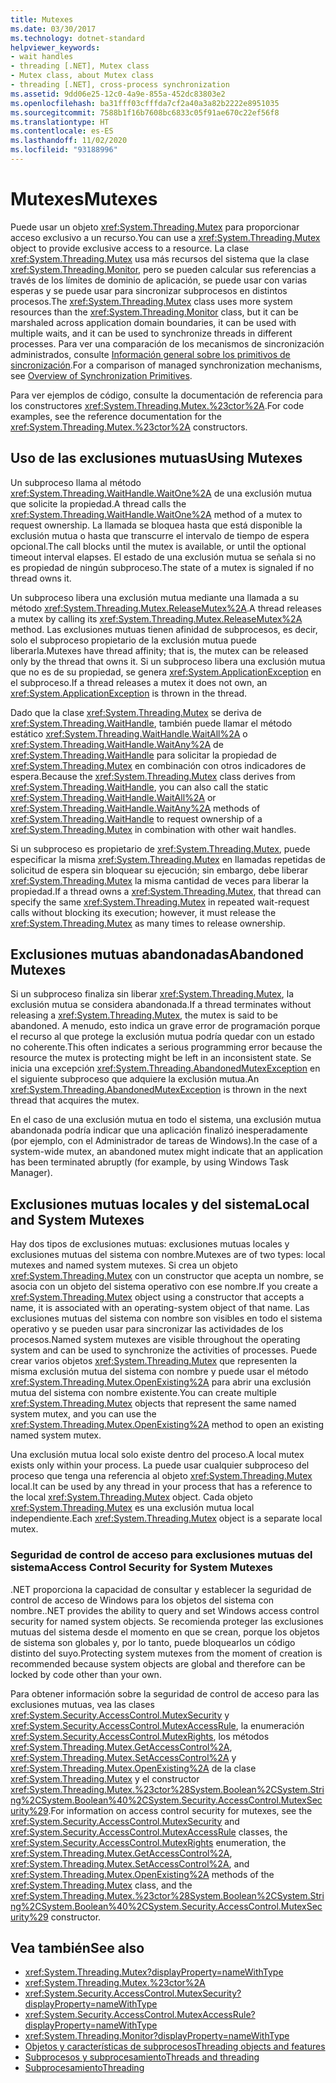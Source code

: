 ```yaml
---
title: Mutexes
ms.date: 03/30/2017
ms.technology: dotnet-standard
helpviewer_keywords:
- wait handles
- threading [.NET], Mutex class
- Mutex class, about Mutex class
- threading [.NET], cross-process synchronization
ms.assetid: 9dd06e25-12c0-4a9e-855a-452dc83803e2
ms.openlocfilehash: ba31fff03cfffda7cf2a40a3a82b2222e8951035
ms.sourcegitcommit: 7588b1f16b7608bc6833c05f91ae670c22ef56f8
ms.translationtype: HT
ms.contentlocale: es-ES
ms.lasthandoff: 11/02/2020
ms.locfileid: "93188996"
---
```

# <a name="mutexes"></a><span data-ttu-id="30425-102">Mutexes</span><span class="sxs-lookup"><span data-stu-id="30425-102">Mutexes</span></span>

<span data-ttu-id="30425-103">Puede usar un objeto <xref:System.Threading.Mutex> para proporcionar acceso exclusivo a un recurso.</span><span class="sxs-lookup"><span data-stu-id="30425-103">You can use a <xref:System.Threading.Mutex> object to provide exclusive access to a resource.</span></span> <span data-ttu-id="30425-104">La clase <xref:System.Threading.Mutex> usa más recursos del sistema que la clase <xref:System.Threading.Monitor>, pero se pueden calcular sus referencias a través de los límites de dominio de aplicación, se puede usar con varias esperas y se puede usar para sincronizar subprocesos en distintos procesos.</span><span class="sxs-lookup"><span data-stu-id="30425-104">The <xref:System.Threading.Mutex> class uses more system resources than the <xref:System.Threading.Monitor> class, but it can be marshaled across application domain boundaries, it can be used with multiple waits, and it can be used to synchronize threads in different processes.</span></span> <span data-ttu-id="30425-105">Para ver una comparación de los mecanismos de sincronización administrados, consulte [Información general sobre los primitivos de sincronización](overview-of-synchronization-primitives.md).</span><span class="sxs-lookup"><span data-stu-id="30425-105">For a comparison of managed synchronization mechanisms, see [Overview of Synchronization Primitives](overview-of-synchronization-primitives.md).</span></span>  
  
 <span data-ttu-id="30425-106">Para ver ejemplos de código, consulte la documentación de referencia para los constructores <xref:System.Threading.Mutex.%23ctor%2A>.</span><span class="sxs-lookup"><span data-stu-id="30425-106">For code examples, see the reference documentation for the <xref:System.Threading.Mutex.%23ctor%2A> constructors.</span></span>  
  
## <a name="using-mutexes"></a><span data-ttu-id="30425-107">Uso de las exclusiones mutuas</span><span class="sxs-lookup"><span data-stu-id="30425-107">Using Mutexes</span></span>  
 <span data-ttu-id="30425-108">Un subproceso llama al método <xref:System.Threading.WaitHandle.WaitOne%2A> de una exclusión mutua que solicite la propiedad.</span><span class="sxs-lookup"><span data-stu-id="30425-108">A thread calls the <xref:System.Threading.WaitHandle.WaitOne%2A> method of a mutex to request ownership.</span></span> <span data-ttu-id="30425-109">La llamada se bloquea hasta que está disponible la exclusión mutua o hasta que transcurre el intervalo de tiempo de espera opcional.</span><span class="sxs-lookup"><span data-stu-id="30425-109">The call blocks until the mutex is available, or until the optional timeout interval elapses.</span></span> <span data-ttu-id="30425-110">El estado de una exclusión mutua se señala si no es propiedad de ningún subproceso.</span><span class="sxs-lookup"><span data-stu-id="30425-110">The state of a mutex is signaled if no thread owns it.</span></span>  
  
 <span data-ttu-id="30425-111">Un subproceso libera una exclusión mutua mediante una llamada a su método <xref:System.Threading.Mutex.ReleaseMutex%2A>.</span><span class="sxs-lookup"><span data-stu-id="30425-111">A thread releases a mutex by calling its <xref:System.Threading.Mutex.ReleaseMutex%2A> method.</span></span> <span data-ttu-id="30425-112">Las exclusiones mutuas tienen afinidad de subprocesos, es decir, solo el subproceso propietario de la exclusión mutua puede liberarla.</span><span class="sxs-lookup"><span data-stu-id="30425-112">Mutexes have thread affinity; that is, the mutex can be released only by the thread that owns it.</span></span> <span data-ttu-id="30425-113">Si un subproceso libera una exclusión mutua que no es de su propiedad, se genera <xref:System.ApplicationException> en el subproceso.</span><span class="sxs-lookup"><span data-stu-id="30425-113">If a thread releases a mutex it does not own, an <xref:System.ApplicationException> is thrown in the thread.</span></span>  
  
 <span data-ttu-id="30425-114">Dado que la clase <xref:System.Threading.Mutex> se deriva de <xref:System.Threading.WaitHandle>, también puede llamar el método estático <xref:System.Threading.WaitHandle.WaitAll%2A> o <xref:System.Threading.WaitHandle.WaitAny%2A> de <xref:System.Threading.WaitHandle> para solicitar la propiedad de <xref:System.Threading.Mutex> en combinación con otros indicadores de espera.</span><span class="sxs-lookup"><span data-stu-id="30425-114">Because the <xref:System.Threading.Mutex> class derives from <xref:System.Threading.WaitHandle>, you can also call the static <xref:System.Threading.WaitHandle.WaitAll%2A> or <xref:System.Threading.WaitHandle.WaitAny%2A> methods of <xref:System.Threading.WaitHandle> to request ownership of a <xref:System.Threading.Mutex> in combination with other wait handles.</span></span>  
  
 <span data-ttu-id="30425-115">Si un subproceso es propietario de <xref:System.Threading.Mutex>, puede especificar la misma <xref:System.Threading.Mutex> en llamadas repetidas de solicitud de espera sin bloquear su ejecución; sin embargo, debe liberar <xref:System.Threading.Mutex> la misma cantidad de veces para liberar la propiedad.</span><span class="sxs-lookup"><span data-stu-id="30425-115">If a thread owns a <xref:System.Threading.Mutex>, that thread can specify the same <xref:System.Threading.Mutex> in repeated wait-request calls without blocking its execution; however, it must release the <xref:System.Threading.Mutex> as many times to release ownership.</span></span>  
  
## <a name="abandoned-mutexes"></a><span data-ttu-id="30425-116">Exclusiones mutuas abandonadas</span><span class="sxs-lookup"><span data-stu-id="30425-116">Abandoned Mutexes</span></span>  
 <span data-ttu-id="30425-117">Si un subproceso finaliza sin liberar <xref:System.Threading.Mutex>, la exclusión mutua se considera abandonada.</span><span class="sxs-lookup"><span data-stu-id="30425-117">If a thread terminates without releasing a <xref:System.Threading.Mutex>, the mutex is said to be abandoned.</span></span> <span data-ttu-id="30425-118">A menudo, esto indica un grave error de programación porque el recurso al que protege la exclusión mutua podría quedar con un estado no coherente.</span><span class="sxs-lookup"><span data-stu-id="30425-118">This often indicates a serious programming error because the resource the mutex is protecting might be left in an inconsistent state.</span></span> <span data-ttu-id="30425-119">Se inicia una excepción <xref:System.Threading.AbandonedMutexException> en el siguiente subproceso que adquiere la exclusión mutua.</span><span class="sxs-lookup"><span data-stu-id="30425-119">An <xref:System.Threading.AbandonedMutexException> is thrown in the next thread that acquires the mutex.</span></span>
  
 <span data-ttu-id="30425-120">En el caso de una exclusión mutua en todo el sistema, una exclusión mutua abandonada podría indicar que una aplicación finalizó inesperadamente (por ejemplo, con el Administrador de tareas de Windows).</span><span class="sxs-lookup"><span data-stu-id="30425-120">In the case of a system-wide mutex, an abandoned mutex might indicate that an application has been terminated abruptly (for example, by using Windows Task Manager).</span></span>  
  
## <a name="local-and-system-mutexes"></a><span data-ttu-id="30425-121">Exclusiones mutuas locales y del sistema</span><span class="sxs-lookup"><span data-stu-id="30425-121">Local and System Mutexes</span></span>  
 <span data-ttu-id="30425-122">Hay dos tipos de exclusiones mutuas: exclusiones mutuas locales y exclusiones mutuas del sistema con nombre.</span><span class="sxs-lookup"><span data-stu-id="30425-122">Mutexes are of two types: local mutexes and named system mutexes.</span></span> <span data-ttu-id="30425-123">Si crea un objeto <xref:System.Threading.Mutex> con un constructor que acepta un nombre, se asocia con un objeto del sistema operativo con ese nombre.</span><span class="sxs-lookup"><span data-stu-id="30425-123">If you create a <xref:System.Threading.Mutex> object using a constructor that accepts a name, it is associated with an operating-system object of that name.</span></span> <span data-ttu-id="30425-124">Las exclusiones mutuas del sistema con nombre son visibles en todo el sistema operativo y se pueden usar para sincronizar las actividades de los procesos.</span><span class="sxs-lookup"><span data-stu-id="30425-124">Named system mutexes are visible throughout the operating system and can be used to synchronize the activities of processes.</span></span> <span data-ttu-id="30425-125">Puede crear varios objetos <xref:System.Threading.Mutex> que representen la misma exclusión mutua del sistema con nombre y puede usar el método <xref:System.Threading.Mutex.OpenExisting%2A> para abrir una exclusión mutua del sistema con nombre existente.</span><span class="sxs-lookup"><span data-stu-id="30425-125">You can create multiple <xref:System.Threading.Mutex> objects that represent the same named system mutex, and you can use the <xref:System.Threading.Mutex.OpenExisting%2A> method to open an existing named system mutex.</span></span>  
  
 <span data-ttu-id="30425-126">Una exclusión mutua local solo existe dentro del proceso.</span><span class="sxs-lookup"><span data-stu-id="30425-126">A local mutex exists only within your process.</span></span> <span data-ttu-id="30425-127">La puede usar cualquier subproceso del proceso que tenga una referencia al objeto <xref:System.Threading.Mutex> local.</span><span class="sxs-lookup"><span data-stu-id="30425-127">It can be used by any thread in your process that has a reference to the local <xref:System.Threading.Mutex> object.</span></span> <span data-ttu-id="30425-128">Cada objeto <xref:System.Threading.Mutex> es una exclusión mutua local independiente.</span><span class="sxs-lookup"><span data-stu-id="30425-128">Each <xref:System.Threading.Mutex> object is a separate local mutex.</span></span>  
  
### <a name="access-control-security-for-system-mutexes"></a><span data-ttu-id="30425-129">Seguridad de control de acceso para exclusiones mutuas del sistema</span><span class="sxs-lookup"><span data-stu-id="30425-129">Access Control Security for System Mutexes</span></span>  

<span data-ttu-id="30425-130">.NET proporciona la capacidad de consultar y establecer la seguridad de control de acceso de Windows para los objetos del sistema con nombre.</span><span class="sxs-lookup"><span data-stu-id="30425-130">.NET provides the ability to query and set Windows access control security for named system objects.</span></span> <span data-ttu-id="30425-131">Se recomienda proteger las exclusiones mutuas del sistema desde el momento en que se crean, porque los objetos de sistema son globales y, por lo tanto, puede bloquearlos un código distinto del suyo.</span><span class="sxs-lookup"><span data-stu-id="30425-131">Protecting system mutexes from the moment of creation is recommended because system objects are global and therefore can be locked by code other than your own.</span></span>  
  
 <span data-ttu-id="30425-132">Para obtener información sobre la seguridad de control de acceso para las exclusiones mutuas, vea las clases <xref:System.Security.AccessControl.MutexSecurity> y <xref:System.Security.AccessControl.MutexAccessRule>, la enumeración <xref:System.Security.AccessControl.MutexRights>, los métodos <xref:System.Threading.Mutex.GetAccessControl%2A>, <xref:System.Threading.Mutex.SetAccessControl%2A> y <xref:System.Threading.Mutex.OpenExisting%2A> de la clase <xref:System.Threading.Mutex> y el constructor <xref:System.Threading.Mutex.%23ctor%28System.Boolean%2CSystem.String%2CSystem.Boolean%40%2CSystem.Security.AccessControl.MutexSecurity%29>.</span><span class="sxs-lookup"><span data-stu-id="30425-132">For information on access control security for mutexes, see the <xref:System.Security.AccessControl.MutexSecurity> and <xref:System.Security.AccessControl.MutexAccessRule> classes, the <xref:System.Security.AccessControl.MutexRights> enumeration, the <xref:System.Threading.Mutex.GetAccessControl%2A>, <xref:System.Threading.Mutex.SetAccessControl%2A>, and <xref:System.Threading.Mutex.OpenExisting%2A> methods of the <xref:System.Threading.Mutex> class, and the <xref:System.Threading.Mutex.%23ctor%28System.Boolean%2CSystem.String%2CSystem.Boolean%40%2CSystem.Security.AccessControl.MutexSecurity%29> constructor.</span></span>  
  
## <a name="see-also"></a><span data-ttu-id="30425-133">Vea también</span><span class="sxs-lookup"><span data-stu-id="30425-133">See also</span></span>

- <xref:System.Threading.Mutex?displayProperty=nameWithType>
- <xref:System.Threading.Mutex.%23ctor%2A>
- <xref:System.Security.AccessControl.MutexSecurity?displayProperty=nameWithType>
- <xref:System.Security.AccessControl.MutexAccessRule?displayProperty=nameWithType>
- <xref:System.Threading.Monitor?displayProperty=nameWithType>
- [<span data-ttu-id="30425-134">Objetos y características de subprocesos</span><span class="sxs-lookup"><span data-stu-id="30425-134">Threading objects and features</span></span>](threading-objects-and-features.md)
- [<span data-ttu-id="30425-135">Subprocesos y subprocesamiento</span><span class="sxs-lookup"><span data-stu-id="30425-135">Threads and threading</span></span>](threads-and-threading.md)
- [<span data-ttu-id="30425-136">Subprocesamiento</span><span class="sxs-lookup"><span data-stu-id="30425-136">Threading</span></span>](index.md)

